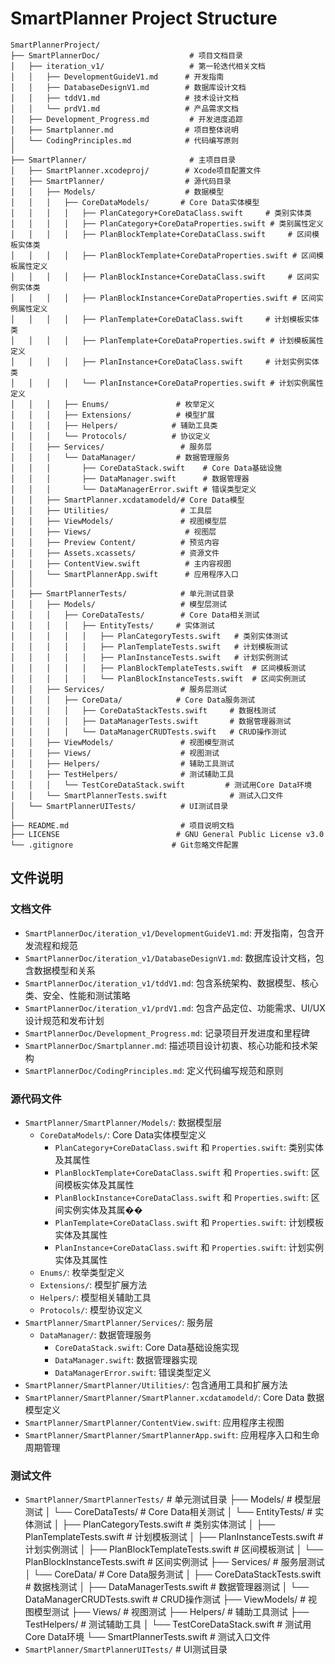 # SmartPlanner Project Structure

```
SmartPlannerProject/
├── SmartPlannerDoc/                    # 项目文档目录
│   ├── iteration_v1/                   # 第一轮迭代相关文档
│   │   ├── DevelopmentGuideV1.md      # 开发指南
│   │   ├── DatabaseDesignV1.md        # 数据库设计文档
│   │   ├── tddV1.md                   # 技术设计文档
│   │   └── prdV1.md                   # 产品需求文档
│   ├── Development_Progress.md         # 开发进度追踪
│   ├── Smartplanner.md                # 项目整体说明
│   └── CodingPrinciples.md            # 代码编写原则
│
├── SmartPlanner/                       # 主项目目录
│   ├── SmartPlanner.xcodeproj/        # Xcode项目配置文件
│   ├── SmartPlanner/                  # 源代码目录
│   │   ├── Models/                    # 数据模型
│   │   │   ├── CoreDataModels/       # Core Data实体模型
│   │   │   │   ├── PlanCategory+CoreDataClass.swift     # 类别实体类
│   │   │   │   ├── PlanCategory+CoreDataProperties.swift # 类别属性定义
│   │   │   │   ├── PlanBlockTemplate+CoreDataClass.swift     # 区间模板实体类
│   │   │   │   ├── PlanBlockTemplate+CoreDataProperties.swift # 区间模板属性定义
│   │   │   │   ├── PlanBlockInstance+CoreDataClass.swift     # 区间实例实体类
│   │   │   │   ├── PlanBlockInstance+CoreDataProperties.swift # 区间实例属性定义
│   │   │   │   ├── PlanTemplate+CoreDataClass.swift     # 计划模板实体类
│   │   │   │   ├── PlanTemplate+CoreDataProperties.swift # 计划模板属性定义
│   │   │   │   ├── PlanInstance+CoreDataClass.swift     # 计划实例实体类
│   │   │   │   └── PlanInstance+CoreDataProperties.swift # 计划实例属性定义
│   │   │   ├── Enums/               # 枚举定义
│   │   │   ├── Extensions/          # 模型扩展
│   │   │   ├── Helpers/            # 辅助工具类
│   │   │   └── Protocols/          # 协议定义
│   │   ├── Services/                 # 服务层
│   │   │   └── DataManager/         # 数据管理服务
│   │   │       ├── CoreDataStack.swift    # Core Data基础设施
│   │   │       ├── DataManager.swift      # 数据管理器
│   │   │       └── DataManagerError.swift # 错误类型定义
│   │   ├── SmartPlanner.xcdatamodeld/# Core Data模型
│   │   ├── Utilities/                # 工具层
│   │   ├── ViewModels/               # 视图模型层
│   │   ├── Views/                     # 视图层
│   │   ├── Preview Content/          # 预览内容
│   │   ├── Assets.xcassets/          # 资源文件
│   │   ├── ContentView.swift          # 主内容视图
│   │   └── SmartPlannerApp.swift      # 应用程序入口
│   │
│   ├── SmartPlannerTests/            # 单元测试目录
│   │   ├── Models/                   # 模型层测试
│   │   │   ├── CoreDataTests/        # Core Data相关测试
│   │   │   │   ├── EntityTests/     # 实体测试
│   │   │   │   │   ├── PlanCategoryTests.swift   # 类别实体测试
│   │   │   │   │   ├── PlanTemplateTests.swift   # 计划模板测试
│   │   │   │   │   ├── PlanInstanceTests.swift   # 计划实例测试
│   │   │   │   │   ├── PlanBlockTemplateTests.swift  # 区间模板测试
│   │   │   │   │   └── PlanBlockInstanceTests.swift  # 区间实例测试
│   │   ├── Services/                 # 服务层测试
│   │   │   ├── CoreData/            # Core Data服务测试
│   │   │   │   ├── CoreDataStackTests.swift     # 数据栈测试
│   │   │   │   ├── DataManagerTests.swift       # 数据管理器测试
│   │   │   │   └── DataManagerCRUDTests.swift   # CRUD操作测试
│   │   ├── ViewModels/               # 视图模型测试
│   │   ├── Views/                    # 视图测试
│   │   ├── Helpers/                  # 辅助工具测试
│   │   ├── TestHelpers/              # 测试辅助工具
│   │   │   └── TestCoreDataStack.swift         # 测试用Core Data环境
│   │   └── SmartPlannerTests.swift              # 测试入口文件
│   └── SmartPlannerUITests/          # UI测试目录
│
├── README.md                         # 项目说明文档
├── LICENSE                          # GNU General Public License v3.0
└── .gitignore                      # Git忽略文件配置
```

## 文件说明

### 文档文件
- `SmartPlannerDoc/iteration_v1/DevelopmentGuideV1.md`: 开发指南，包含开发流程和规范
- `SmartPlannerDoc/iteration_v1/DatabaseDesignV1.md`: 数据库设计文档，包含数据模型和关系
- `SmartPlannerDoc/iteration_v1/tddV1.md`: 包含系统架构、数据模型、核心类、安全、性能和测试策略
- `SmartPlannerDoc/iteration_v1/prdV1.md`: 包含产品定位、功能需求、UI/UX设计规范和发布计划
- `SmartPlannerDoc/Development_Progress.md`: 记录项目开发进度和里程碑
- `SmartPlannerDoc/Smartplanner.md`: 描述项目设计初衷、核心功能和技术架构
- `SmartPlannerDoc/CodingPrinciples.md`: 定义代码编写规范和原则

### 源代码文件
- `SmartPlanner/SmartPlanner/Models/`: 数据模型层
  - `CoreDataModels/`: Core Data实体模型定义
    - `PlanCategory+CoreDataClass.swift` 和 `Properties.swift`: 类别实体及其属性
    - `PlanBlockTemplate+CoreDataClass.swift` 和 `Properties.swift`: 区间模板实体及其属性
    - `PlanBlockInstance+CoreDataClass.swift` 和 `Properties.swift`: 区间实例实体及其属��
    - `PlanTemplate+CoreDataClass.swift` 和 `Properties.swift`: 计划模板实体及其属性
    - `PlanInstance+CoreDataClass.swift` 和 `Properties.swift`: 计划实例实体及其属性
  - `Enums/`: 枚举类型定义
  - `Extensions/`: 模型扩展方法
  - `Helpers/`: 模型相关辅助工具
  - `Protocols/`: 模型协议定义
- `SmartPlanner/SmartPlanner/Services/`: 服务层
  - `DataManager/`: 数据管理服务
    - `CoreDataStack.swift`: Core Data基础设施实现
    - `DataManager.swift`: 数据管理器实现
    - `DataManagerError.swift`: 错误类型定义
- `SmartPlanner/SmartPlanner/Utilities/`: 包含通用工具和扩展方法
- `SmartPlanner/SmartPlanner/SmartPlanner.xcdatamodeld/`: Core Data 数据模型定义
- `SmartPlanner/SmartPlanner/ContentView.swift`: 应用程序主视图
- `SmartPlanner/SmartPlanner/SmartPlannerApp.swift`: 应用程序入口和生命周期管理

### 测试文件
- `SmartPlanner/SmartPlannerTests/`           # 单元测试目录
    ├── Models/                               # 模型层测试
    │   └── CoreDataTests/                    # Core Data相关测试
    │       └── EntityTests/                  # 实体测试
    │           ├── PlanCategoryTests.swift   # 类别实体测试
    │           ├── PlanTemplateTests.swift   # 计划模板测试
    │           ├── PlanInstanceTests.swift   # 计划实例测试
    │           ├── PlanBlockTemplateTests.swift  # 区间模板测试
    │           └── PlanBlockInstanceTests.swift  # 区间实例测试
    ├── Services/                             # 服务层测试
    │   └── CoreData/                        # Core Data服务测试
    │       ├── CoreDataStackTests.swift     # 数据栈测试
    │       ├── DataManagerTests.swift       # 数据管理器测试
    │       └── DataManagerCRUDTests.swift   # CRUD操作测试
    ├── ViewModels/                          # 视图模型测试
    ├── Views/                               # 视图测试
    ├── Helpers/                             # 辅助工具测试
    ├── TestHelpers/                         # 测试辅助工具
    │   └── TestCoreDataStack.swift         # 测试用Core Data环境
    └── SmartPlannerTests.swift              # 测试入口文件
- `SmartPlanner/SmartPlannerUITests/`         # UI测试目录
```
